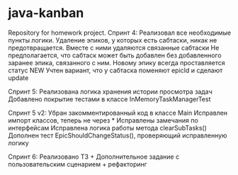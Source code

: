 # java-kanban

Repository for homework project.
Спринт 4:
Реализовал все необходимые пункты логики.
Удаление эпиков, у которых есть сабтаски, никак не предотвращается. Вместе с ними удаляются связанные сабтаски
Не предполагается, что сабтаск может быть добавлен без добавленного заранее эпика, связанного с ним.
Новому эпику всегда проставляется статус NEW
Учтен вариант, что у сабтаска поменяют epicId и сделают update

Спринт 5:
Реализована логика хранения истории просмотра задач
Добавлено покрытие тестами в классе InMemoryTaskManagerTest

Спринт 5 v2:
Убран закомментированный код в классе Main
Исправлен импорт классов, теперь не через *
Исправлены замечания по интерфейсам
Исправлена логика работы метода clearSubTasks()
Дополнен тест EpicShouldChangeStatus(), проверяющий исправленную логику

Спринт 6:
Реализовано ТЗ + Дополнительное задание с пользовательским сценарием + рефакторинг


